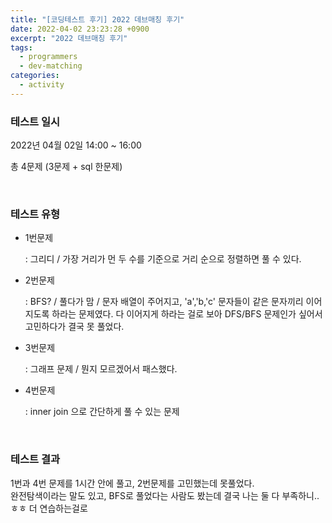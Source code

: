 ```yaml
---
title: "[코딩테스트 후기] 2022 데브매칭 후기"
date: 2022-04-02 23:23:28 +0900
excerpt: "2022 데브매칭 후기"
tags:
  - programmers
  - dev-matching
categories:
  - activity
---
```




### 테스트 일시

2022년 04월 02일 14:00 ~ 16:00

총 4문제 (3문제 + sql 한문제)



<br/>

### 테스트 유형

- 1번문제

  : 그리디 / 가장 거리가 먼 두 수를 기준으로 거리 순으로 정렬하면 풀 수 있다.  

- 2번문제 

  : BFS? / 풀다가 맘 / 문자 배열이 주어지고, 'a','b,'c' 문자들이 같은 문자끼리 이어지도록 하라는 문제였다. 다 이어지게 하라는 걸로 보아 DFS/BFS 문제인가 싶어서 고민하다가 결국 못 풀었다.

- 3번문제 

  : 그래프 문제 / 뭔지 모르겠어서 패스했다.  

- 4번문제 

  : inner join 으로 간단하게 풀 수 있는 문제  



<br/>

### 테스트 결과

1번과 4번 문제를 1시간 안에 풀고, 2번문제를 고민했는데 못풀었다.   
완전탐색이라는 말도 있고, BFS로 풀었다는 사람도 봤는데 결국 나는 둘 다 부족하니..ㅎㅎ 더 연습하는걸로

